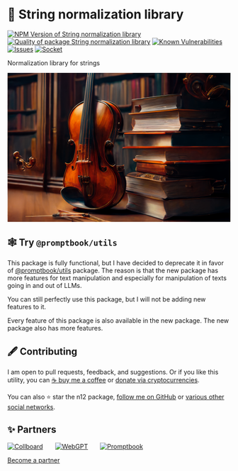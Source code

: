 # 🧹 String normalization library

<!--Badges-->
<!--⚠️WARNING: This section was generated by https://github.com/hejny/batch-project-editor/blob/main/src/workflows/800-badges/badges.ts so every manual change will be overwritten.-->


[![NPM Version of String normalization library](https://badge.fury.io/js/n12.svg)](https://www.npmjs.com/package/n12)
[![Quality of package String normalization library](https://packagequality.com/shield/n12.svg)](https://packagequality.com/#?package=n12)
[![Known Vulnerabilities](https://snyk.io/test/github/hejny/n12/badge.svg)](https://snyk.io/test/github/hejny/n12)
[![Issues](https://img.shields.io/github/issues/hejny/n12.svg?style=flat)](https://github.com/hejny/n12/issues)
[![Socket](https://socket.dev/api/badge/npm/package/n12)](https://socket.dev/npm/package/n12)
<!--[![License of String normalization library](https://img.shields.io/github/license/hejny/n12.svg?style=flat)](https://github.com/hejny/n12/blob/main/LICENSE)-->

<!--/Badges-->

Normalization library for strings

<!--Wallpaper-->
<!--⚠️WARNING: This section was generated by https://github.com/hejny/batch-project-editor/blob/main/src//workflows/315-ai-generated-wallpaper/4-aiGeneratedWallpaperUseInReadme.ts so every manual change will be overwritten.-->

[![Wallpaper of 🧹 String normalization library](assets/ai/wallpaper/gallery/2b6f0c28-1408-4f3e-90f8-da5e84579d85-0_0.png)](https://www.midjourney.com/app/jobs/2b6f0c28-1408-4f3e-90f8-da5e84579d85)

<!--/Wallpaper-->

## 🕸 Try `@promptbook/utils`

This package is fully functional, but I have decided to deprecate it in favor of [@promptbook/utils](https://www.npmjs.com/package/@promptbook/utils) package. The reason is that the new package has more features for text manipulation and especially for manipulation of texts going in and out of LLMs.

You can still perfectly use this package, but I will not be adding new features to it.

Every feature of this package is also available in the new package. The new package also has more features.

<!--Contributing-->
<!--⚠️WARNING: This section was generated by https://github.com/hejny/batch-project-editor/blob/main/src/workflows/810-contributing/contributing.ts so every manual change will be overwritten.-->

## 🖋️ Contributing

I am open to pull requests, feedback, and suggestions. Or if you like this utility, you can [☕ buy me a coffee](https://www.buymeacoffee.com/hejny) or [donate via cryptocurrencies](https://github.com/hejny/hejny/blob/main/documents/crypto.md).

You can also ⭐ star the n12 package, [follow me on GitHub](https://github.com/hejny) or [various other social networks](https://www.pavolhejny.com/contact/).

<!--/Contributing-->

<!--Partners-->
<!--⚠️WARNING: This section was generated by https://github.com/hejny/batch-project-editor/blob/main/src/workflows/820-partners/partners.ts so every manual change will be overwritten.-->

## ✨ Partners


<a href="https://collboard.com/" title="Collboard"><img src="https://collboard.fra1.cdn.digitaloceanspaces.com/assets/18.12.1/logo-small.png#gh-light-mode-only" alt="Collboard" height="60"/></a>
&nbsp;&nbsp;&nbsp;&nbsp;&nbsp;
<a href="https://webgpt.cz/?partner=ph&utm_medium=referral&utm_source=github-readme&utm_campaign=partner-ph" title="WebGPT"><img src="https://webgpt.cz/_next/static/media/webgpt-black.8d958d25.png#gh-light-mode-only" alt="WebGPT" height="60"/></a>
&nbsp;&nbsp;&nbsp;&nbsp;&nbsp;
<a href="https://github.com/webgptorg/promptbook" title="Promptbook"><img src="https://raw.githubusercontent.com/webgptorg/promptbook/main/other/design/logo.png#gh-light-mode-only" alt="Promptbook" height="60"/></a>


[Become a partner](https://www.pavolhejny.com/contact/)

<!--/Partners-->
